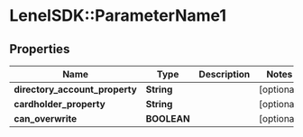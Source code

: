 # LenelSDK::ParameterName1

## Properties
Name | Type | Description | Notes
------------ | ------------- | ------------- | -------------
**directory_account_property** | **String** |  | [optional] 
**cardholder_property** | **String** |  | [optional] 
**can_overwrite** | **BOOLEAN** |  | [optional] 


